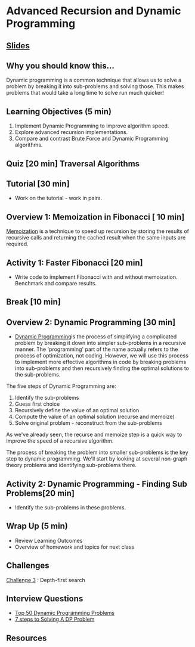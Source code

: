 # Advanced Recursion and Dynamic Programming

## [Slides](https://docs.google.com/presentation/d/1l_PiwpgssIQpflZxSo9NHYObCaIpQeQAs6W6g4FgVVY/edit#slide=id.g5df7b93ad9_0_0)

## Why you should know this...
Dynamic programming is a common technique that allows us to solve a problem by breaking it into sub-problems and solving those.  This makes problems that would take a long time to solve run much quicker!


## Learning Objectives (5 min)

1. Implement Dynamic Programming to improve algorithm speed.
1. Explore advanced recursion implementations.
1. Compare and contrast Brute Force and Dynamic Programming algorithms.

## Quiz [20 min] Traversal Algorithms

## Tutorial [30 min]
- Work on the tutorial - work in pairs.

## Overview 1: Memoization in Fibonacci [ 10 min]

[Memoization](https://en.wikipedia.org/wiki/Memoization) is a technique  to speed up recursion by storing the results of recursive calls and returning the cached result when the same inputs are required.  

## Activity 1: Faster Fibonacci [20 min]
- Write code to implement Fibonacci with and without memoization.  Benchmark and compare results.

## Break [10 min]


## Overview 2: Dynamic Programming [30 min]
- [Dynamic Programming](https://en.wikipedia.org/wiki/Dynamic_programming)is the process of simplifying a complicated problem by breaking it down into simpler sub-problems in a recursive manner.  The 'programming' part of the name actually refers to the process of optimization, not coding.  However, we will use this process to implement more effective  algorithms in code by breaking problems into sub-problems and then recursively finding the optimal solutions to the sub-problems.

The five steps of Dynamic Programming are:
1. Identify the sub-problems
1. Guess first choice
1. Recursively define the value of an optimal solution
1. Compute the value of an optimal solution (recurse and memoize)
1. Solve original problem - reconstruct from the sub-problems

As we've already seen, the recurse and memoize step is a quick way to improve the speed of a recursive algorithm.  

The process of breaking the problem into smaller sub-problems is the key step to dynamic programming. We'll start by looking at several non-graph theory problems and identifying sub-problems there.


## Activity 2: Dynamic Programming - Finding Sub Problems[20 min]

- Identify the sub-problems in these problems.

## Wrap Up (5 min)

- Review Learning Outcomes
- Overview of homework and topics for next class

## Challenges
[Challenge 3](Assignments/Challenges.md) : Depth-first search

## Interview Questions
- [Top 50 Dynamic Programming Problems](https://blog.usejournal.com/top-50-dynamic-programming-practice-problems-4208fed71aa3)
- [7 steps to Solving A DP Problem](https://www.freecodecamp.org/news/follow-these-steps-to-solve-any-dynamic-programming-interview-problem-cc98e508cd0e/)

## Resources
